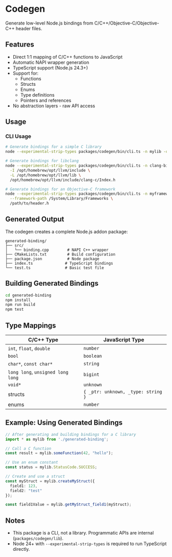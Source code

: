 # Codegen

Generate low-level Node.js bindings from C/C++/Objective-C/Objective-C++ header files.

## Features

- Direct 1:1 mapping of C/C++ functions to JavaScript
- Automatic NAPI wrapper generation
- TypeScript support (Node.js 24.3+)
- Support for:
  - Functions
  - Structs
  - Enums
  - Type definitions
  - Pointers and references
- No abstraction layers - raw API access

## Usage

### CLI Usage

```bash
# Generate bindings for a simple C library
node --experimental-strip-types packages/codegen/bin/cli.ts -n mylib -o ./mylib-binding /usr/include/mylib.h

# Generate bindings for libclang
node --experimental-strip-types packages/codegen/bin/cli.ts -n clang-bindings -l clang \
  -I /opt/homebrew/opt/llvm/include \
  -L /opt/homebrew/opt/llvm/lib \
  /opt/homebrew/opt/llvm/include/clang-c/Index.h

# Generate bindings for an Objective-C framework
node --experimental-strip-types packages/codegen/bin/cli.ts -n myframework -F CoreFoundation \
  --framework-path /System/Library/Frameworks \
  /path/to/header.h
```

## Generated Output

The codegen creates a complete Node.js addon package:

```
generated-binding/
├── src/
│   └── binding.cpp        # NAPI C++ wrapper
├── CMakeLists.txt         # Build configuration
├── package.json           # Node package
├── index.ts              # TypeScript bindings
└── test.ts               # Basic test file
```

## Building Generated Bindings

```bash
cd generated-binding
npm install
npm run build
npm test
```

## Type Mappings

| C/C++ Type | JavaScript Type |
|------------|-----------------|
| `int`, `float`, `double` | `number` |
| `bool` | `boolean` |
| `char*`, `const char*` | `string` |
| `long long`, `unsigned long long` | `bigint` |
| `void*` | `unknown` |
| structs | `{ _ptr: unknown, _type: string }` |
| enums | `number` |

## Example: Using Generated Bindings

```typescript
// After generating and building bindings for a C library
import * as mylib from './generated-binding';

// Call a C function
const result = mylib.someFunction(42, "hello");

// Use an enum constant
const status = mylib.StatusCode.SUCCESS;

// Create and use a struct
const myStruct = mylib.createMyStruct({
  field1: 123,
  field2: "test"
});

const field1Value = mylib.getMyStruct_field1(myStruct);
```

## Notes

- This package is a CLI, not a library. Programmatic APIs are internal (`packages/codegen/lib`).
- Node 24+ with `--experimental-strip-types` is required to run TypeScript directly.
